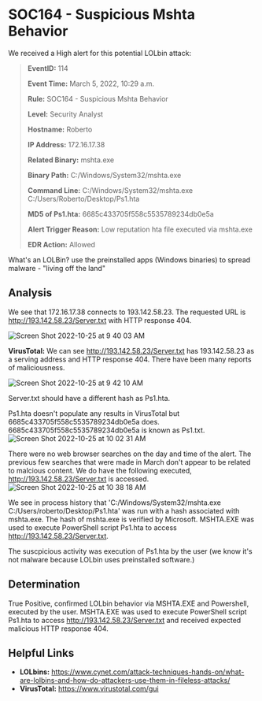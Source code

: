# SOC164 - Suspicious Mshta Behavior 
We received a High alert for this potential LOLbin attack:

> **EventID:** 114
> 
> **Event Time:** March 5, 2022, 10:29 a.m.
>
> **Rule:** SOC164 - Suspicious Mshta Behavior
>
> **Level:** Security Analyst
> 
> **Hostname:** Roberto
> 
> **IP Address:** 172.16.17.38
> 
> **Related Binary:** mshta.exe
> 
> **Binary Path:** C:/Windows/System32/mshta.exe
> 
> **Command Line:** C:/Windows/System32/mshta.exe C:/Users/Roberto/Desktop/Ps1.hta
> 
> **MD5 of Ps1.hta:** 6685c433705f558c5535789234db0e5a
> 
> **Alert Trigger Reason:** Low reputation hta file executed via mshta.exe
> 
> **EDR Action:** Allowed


What's an LOLBin? use the preinstalled apps (Windows binaries) to spread malware - "living off the land"  

## Analysis
We see that 172.16.17.38 connects to 193.142.58.23. The requested URL is http://193.142.58.23/Server.txt with HTTP response 404. 

![Screen Shot 2022-10-25 at 9 40 03 AM](https://user-images.githubusercontent.com/74877876/197788907-b74cac67-0b1c-45f6-9a86-5ec2033d7559.png)

**VirusTotal:** We can see http://193.142.58.23/Server.txt has 193.142.58.23 as a serving address and HTTP response 404. There have been many reports of maliciousness. 

![Screen Shot 2022-10-25 at 9 42 10 AM](https://user-images.githubusercontent.com/74877876/197789463-0107f4f4-8582-48b9-a01b-6482a402f310.png)

Server.txt should have a different hash as Ps1.hta.

Ps1.hta doesn't populate any results in VirusTotal but 6685c433705f558c5535789234db0e5a does. 6685c433705f558c5535789234db0e5a is known as Ps1.txt.
![Screen Shot 2022-10-25 at 10 02 31 AM](https://user-images.githubusercontent.com/74877876/197794665-a4706463-e972-4d31-bb29-e00038a02cc2.png)

There were no web browser searches on the day and time of the alert. The previous few searches that were made in March don't appear to be related to malcious content. We do have the following  executed, http://193.142.58.23/Server.txt is accessed.
![Screen Shot 2022-10-25 at 10 38 18 AM](https://user-images.githubusercontent.com/74877876/197803823-f3ddfaf5-a35e-4397-a30e-d262777980e8.png)

We see in process history that 'C:/Windows/System32/mshta.exe C:/Users/roberto/Desktop/Ps1.hta' was run with a hash associated with mshta.exe. The hash of mshta.exe is verified by Microsoft. MSHTA.EXE was used to execute PowerShell script Ps1.hta to access http://193.142.58.23/Server.txt.  

The suscpicious activity was execution of Ps1.hta by the user (we know it's not malware because LOLbin uses preinstalled software.)

## Determination
True Positive, confirmed LOLbin behavior via MSHTA.EXE and Powershell, executed by the user. MSHTA.EXE was used to execute PowerShell script Ps1.hta to access http://193.142.58.23/Server.txt and received expected malicious HTTP response 404.

## Helpful Links
- **LOLbins:** https://www.cynet.com/attack-techniques-hands-on/what-are-lolbins-and-how-do-attackers-use-them-in-fileless-attacks/
- **VirusTotal:** https://www.virustotal.com/gui

